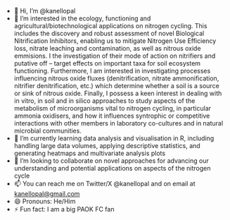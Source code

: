 - 👋 Hi, I’m @kanellopal
- 👀 I’m interested in the ecology, functioning and agricultural/biotechnological applications on nitrogen cycling. This includes the discovery and robust assessment of novel Biological Nitrification Inhibitors,
enabling us to mitigate Nitrogen Use Efficiency loss, nitrate leaching and contamination, as well as nitrous oxide emmisions. I the investigation of their mode of action on nitrifiers and putative 
off – target effects on important taxa for soil ecosystem functioning. 
Furthermore, I am interested in investigating processes influencing nitrous oxide fluxes (denitrification, nitrate ammonification, nitrifier denitrification, etc.) which determine whether a soil is a source or
sink of nitrous oxide.
Finally, I possess a keen interest in dealing with in vitro, in soil and in silico approaches to study aspects of the metabolism of microorganisms vital to nitrogen cycling, in particular ammonia oxidisers, 
and how it influences syntrophic or competitive interactions with other members in laboratory co-cultures and in natural microbial communities.  
- 🌱 I’m currently learning data analysis and visualisation in R, including handling large data volumes, applying descriptive statistics, and generating heatmaps and multivariate analysis plots
- 💞️ I’m looking to collaborate on novel approaches for advancing our understanding and potential applications on aspects of the nitrogen cycle
- 📫 You can reach me on Twitter/X @kanellopal and on email at kanellopal@gmail.com
- 😄 Pronouns: He/Him
- ⚡ Fun fact: I am a big PAOK FC fan

<!---
kanellopal/kanellopal is a ✨ special ✨ repository because its `README.md` (this file) appears on your GitHub profile.
You can click the Preview link to take a look at your changes.
--->
